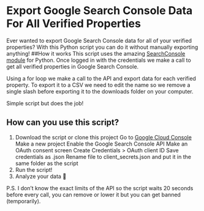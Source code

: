 # Export Google Search Console Data For All Verified Properties

Ever wanted to export Google Search Console data for all of your verified properties? With this Python script you can do it without manually exporting anything!
##How it works
This script uses the amazing [SearchConsole module](https://github.com/joshcarty/google-searchconsole) for Python. Once logged in with the credentials we make a call to get all verified properties in Google Search Console.

Using a for loop we make a call to the API and export data for each verified property. To export it to a CSV we need to edit the name so we remove a single slash before exporting it to the downloads folder on your computer.

Simple script but does the job!
## How can you use this script?
1. Download the script or clone this project
  Go to [Google Cloud Console](https://console.cloud.google.com/)
  Make a new project
  Enable the Google Search Console API
  Make an OAuth consent screen
  Create Credentials > OAuth client ID
  Save credentials as .json
  Rename file to client_secrets.json and put it in the same folder as the script
2. Run the script!
3. Analyze your data 🙂

P.S. I don’t know the exact limits of the API so the script waits 20 seconds before every call, you can remove or lower it but you can get banned (temporarily).
